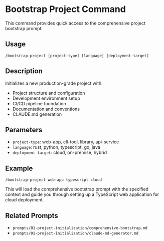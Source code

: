 # Bootstrap Project Command

This command provides quick access to the comprehensive project bootstrap prompt.

## Usage
```
/bootstrap-project [project-type] [language] [deployment-target]
```

## Description
Initializes a new production-grade project with:
- Project structure and configuration
- Development environment setup
- CI/CD pipeline foundation
- Documentation and conventions
- CLAUDE.md generation

## Parameters
- `project-type`: web-app, cli-tool, library, api-service
- `language`: rust, python, typescript, go, java
- `deployment-target`: cloud, on-premise, hybrid

## Example
```
/bootstrap-project web-app typescript cloud
```

This will load the comprehensive bootstrap prompt with the specified context and guide you through setting up a TypeScript web application for cloud deployment.

## Related Prompts
- `prompts/01-project-initialization/comprehensive-bootstrap.md`
- `prompts/01-project-initialization/claude-md-generator.md`